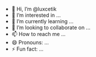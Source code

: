 - 👋 Hi, I’m @luxcetik
- 👀 I’m interested in ...
- 🌱 I’m currently learning ...
- 💞️ I’m looking to collaborate on ...
- 📫 How to reach me ...
- 😄 Pronouns: ...
- ⚡ Fun fact: ...

<!---
luxcetik/luxcetik is a ✨ special ✨ repository because its `README.md` (this file) appears on your GitHub profile.
You can click the Preview link to take a look at your changes.
--->

